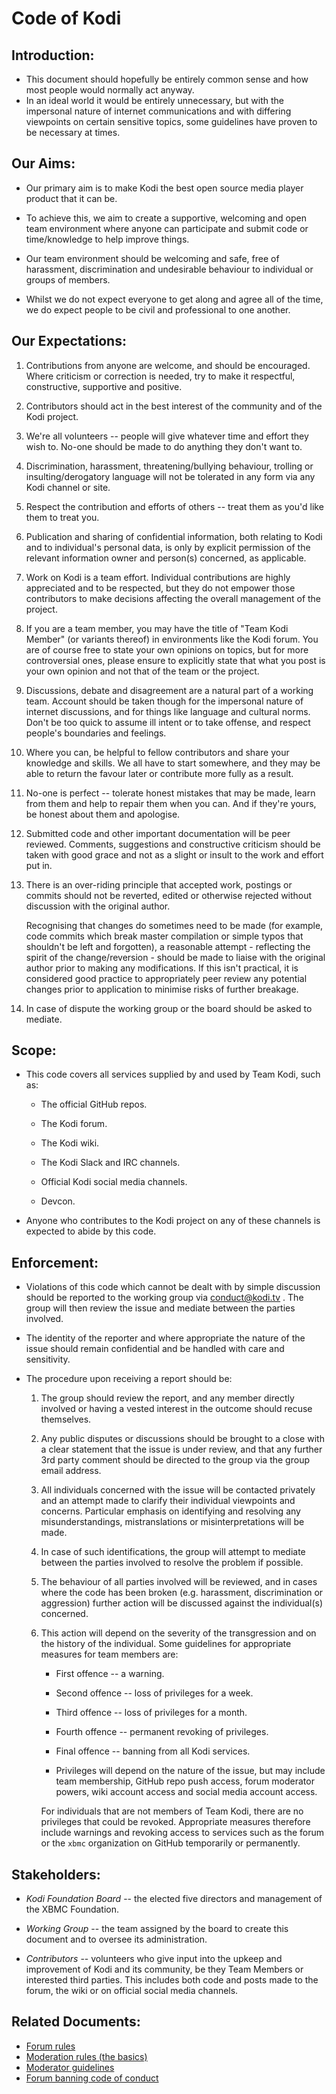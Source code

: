 # **Code of Kodi**

## **Introduction:**

-   This document should hopefully be entirely common sense and how most
    people would normally act anyway.
-   In an ideal world it would be entirely unnecessary, but with the impersonal
    nature of internet communications and with differing viewpoints on certain
    sensitive topics, some guidelines have proven to be necessary at times.

## **Our Aims:**

-   Our primary aim is to make Kodi the best open source media player
    product that it can be.

-   To achieve this, we aim to create a supportive, welcoming and
    open team environment where anyone can participate and submit code or
    time/knowledge to help improve things.

-   Our team environment should be welcoming and safe, free of
    harassment, discrimination and undesirable behaviour to individual
    or groups of members.

-   Whilst we do not expect everyone to get along and agree all of the
    time, we do expect people to be civil and professional to one
    another.

## **Our Expectations:**

1. Contributions from anyone are welcome, and should be encouraged.
    Where criticism or correction is needed, try to make it respectful,
    constructive, supportive and positive.

1. Contributors should act in the best interest of the community and of
    the Kodi project.

1. We're all volunteers -- people will give whatever time and effort
    they wish to. No-one should be made to do anything they don't want
    to.

1. Discrimination, harassment, threatening/bullying behaviour, trolling
    or insulting/derogatory language will not be tolerated in any form
    via any Kodi channel or site.

1. Respect the contribution and efforts of others -- treat them as
    you'd like them to treat you.

1. Publication and sharing of confidential information, both relating
    to Kodi and to individual's personal data, is only by explicit permission
    of the relevant information owner and person(s) concerned, as applicable.

1. Work on Kodi is a team effort.
    Individual contributions are highly appreciated and to be respected,
    but they do not empower those contributors to make decisions
    affecting the overall management of the project.

1. If you are a team member, you may have the title of "Team Kodi Member"
   (or variants thereof) in environments like the Kodi forum. You are of
   course free to state your own opinions on topics, but for more
   controversial ones, please ensure to explicitly state that what you
   post is your own opinion and not that of the team or the project.

1. Discussions, debate and disagreement are a natural part of a working
    team. Account should be taken though for the impersonal nature of
    internet discussions, and for things like language and cultural
    norms. Don't be too quick to assume ill intent or to take offense,
    and respect people's boundaries and feelings.

1. Where you can, be helpful to fellow contributors and share your
    knowledge and skills. We all have to start somewhere, and they may
    be able to return the favour later or contribute more fully as a
    result.

1. No-one is perfect -- tolerate honest mistakes that may be made,
    learn from them and help to repair them when you can. And if they're
    yours, be honest about them and apologise.

1. Submitted code and other important documentation will be peer
    reviewed. Comments, suggestions and constructive criticism should be
    taken with good grace and not as a slight or insult to the work and
    effort put in.

1. There is an over-riding principle that accepted work, postings or commits
   should not be reverted, edited or otherwise rejected without discussion
   with the original author.

    Recognising that changes do sometimes need to be made (for example, code
    commits which break master compilation or simple typos that shouldn't be
    left and forgotten), a reasonable attempt - reflecting the spirit of the
    change/reversion - should be made to liaise with the original author prior
    to making any modifications. If this isn't practical, it is considered good
    practice to appropriately peer review any potential changes prior to
    application to minimise risks of further breakage.

1. In case of dispute the working group or the board should be asked
    to mediate.

## **Scope:**

-   This code covers all services supplied by and used by Team Kodi,
    such as:

    -   The official GitHub repos.

    -   The Kodi forum.

    -   The Kodi wiki.

    -   The Kodi Slack and IRC channels.

    -   Official Kodi social media channels.

    -   Devcon.

-   Anyone who contributes to the Kodi project on any of these channels
    is expected to abide by this code.

## **Enforcement:**

-   Violations of this code which cannot be dealt with by simple
    discussion should be reported to the working group via conduct@kodi.tv .
    The group will then review the issue and mediate between the parties involved.

-   The identity of the reporter and where appropriate the nature of the issue
    should remain confidential and be handled with care and sensitivity.

-   The procedure upon receiving a report should be:

    1.  The group should review the report, and any member directly
        involved or having a vested interest in the outcome should
        recuse themselves.

    1.  Any public disputes or discussions should be brought to a close
        with a clear statement that the issue is under review, and that
        any further 3rd party comment should be directed to the group
        via the group email address.

    1.  All individuals concerned with the issue will be contacted
        privately and an attempt made to clarify their individual
        viewpoints and concerns. Particular emphasis on identifying and
        resolving any misunderstandings, mistranslations or
        misinterpretations will be made.

    1.  In case of such identifications, the group will attempt to
        mediate between the parties involved to resolve the problem if
        possible.

    1.  The behaviour of all parties involved will be reviewed, and in
        cases where the code has been broken (e.g. harassment,
        discrimination or aggression) further action will be discussed
        against the individual(s) concerned.

    1.  This action will depend on the severity of the transgression and
        on the history of the individual. Some guidelines for
        appropriate measures for team members are:

        -   First offence -- a warning.

        -   Second offence -- loss of privileges for a week.

        -   Third offence -- loss of privileges for a month.

        -   Fourth offence -- permanent revoking of privileges.

        -   Final offence -- banning from all Kodi services.

        -   Privileges will depend on the nature of the issue, but may
            include team membership, GitHub repo push access, forum
            moderator powers, wiki account access and social media
            account access.

        For individuals that are not members of Team Kodi, there are no
        privileges that could be revoked. Appropriate measures therefore
        include warnings and revoking access to services such as the
        forum or the `xbmc` organization on GitHub temporarily or
        permanently.

## **Stakeholders:**

-   *Kodi Foundation Board* -- the elected five directors and management
    of the XBMC Foundation.

-   *Working Group* -- the team assigned by the board to create this
    document and to oversee its administration.

-   *Contributors* -- volunteers who give input into the upkeep and
    improvement of Kodi and its community, be they Team Members or
    interested third parties. This includes both code and posts made to
    the forum, the wiki or on official social media channels.

## **Related Documents:**

-   [Forum rules](https://kodi.wiki/view/Official:Forum_rules)
-   [Moderation rules (the basics)](https://github.com/xbmc/xbmc/blob/master/docs/codeofconduct/ModerationRules.md)
-   [Moderator guidelines](https://github.com/xbmc/xbmc/blob/master/docs/codeofconduct/ModeratorGuidelines.md)
-   [Forum banning code of conduct](https://github.com/xbmc/xbmc/blob/master/docs/codeofconduct/ForumUserBanning.md)
